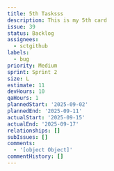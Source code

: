 ```yaml
---
title: 5th Tasksss
description: This is my 5th card
issue: 39
status: Backlog
assignees:
  - sctgithub
labels:
  - bug
priority: Medium
sprint: Sprint 2
size: L
estimate: 11
devHours: 10
qaHours: 1
plannedStart: '2025-09-02'
plannedEnd: '2025-09-11'
actualStart: '2025-09-15'
actualEnd: '2025-09-17'
relationships: []
subIssues: []
comments:
  - '[object Object]'
commentHistory: []
---
```


